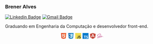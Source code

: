 ### Brener Alves

[![Linkedin Badge](https://img.shields.io/badge/-BrenerAlves-0e76a8?style=flat-square&logo=Linkedin&logoColor=white&link=https://www.linkedin.com/in/brener-alves/)](https://www.linkedin.com/in/brener-alves/) 
[![Gmail Badge](https://img.shields.io/badge/-Brener820@gmail.com-db4a39?style=flat-square&logo=Gmail&logoColor=white&link=mailto:brener820@gmail.com)](mailto:brener820@gmail.com)

Graduando em Engenharia da Computação e desenvolvedor front-end.

<p align="center">
  <img src="https://github.com/devicons/devicon/blob/master/icons/html5/html5-original.svg" alt="HTML5" width="20px"/>
  <img src="https://github.com/devicons/devicon/blob/master/icons/css3/css3-original.svg" alt="CSS3" width="20px"/>
  <img src="https://github.com/devicons/devicon/blob/master/icons/javascript/javascript-original.svg" alt="Javasccript" width="20px"/>
  <img src="https://github.com/devicons/devicon/blob/master/icons/typescript/typescript-original.svg" alt="Typescript" width="20px"/>
  <img src="https://github.com/devicons/devicon/blob/master/icons/angularjs/angularjs-plain.svg" alt="Angular" width="20px"/>
  <img src="https://github.com/devicons/devicon/blob/master/icons/sass/sass-original.svg" alt="Angular" width="20px"/>
</p>
